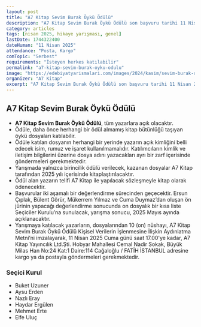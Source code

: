 ```yaml
---
layout: post
title: "A7 Kitap Sevim Burak Öykü Ödülü"
description: "A7 Kitap Sevim Burak Öykü Ödülü son başvuru tarihi 11 Nisan 2025'dir"
category: articles
tags: [nisan 2025, hikaye yarışması, genel]
lastDate: 1744322400
dateHuman: "11 Nisan 2025"
attendance: "Posta, Kargo"
comTopic: "Serbest"
requirements: "İsteyen herkes katılabilir"
permalink: "a7-kitap-sevim-burak-oyku-odulu"
image: "https://edebiyatyarismalari.com/images/2024/kasim/sevim-burak-oyku-odulu.jpeg"
organizer: "A7 Kitap"
excerpt: "A7 Kitap Sevim Burak Öykü Ödülü son başvuru tarihi 11 Nisan 2025'dir"
---
```


## A7 Kitap Sevim Burak Öykü Ödülü

- **A7 Kitap Sevim Burak Öykü Ödülü**, tüm yazarlara açık olacaktır. 
- Ödüle, daha önce herhangi bir ödül almamış kitap bütünlüğü taşıyan öykü dosyaları katılabilir. 
- Ödüle katılan dosyanın herhangi bir yerinde yazarın açık kimliğini belli edecek isim, rumuz ve işaret kullanılmamalıdır. Katılımcıların kimlik ve iletişim bilgilerini üzerine dosya adını yazacakları ayrı bir zarf içerisinde göndermeleri gerekmektedir.
- Yarışmada yalnızca birincilik ödülü verilecek, kazanan dosyalar A7 Kitap tarafından 2025 yılı içerisinde kitaplaştırılacaktır.
- Ödül alan yazarın telifi A7 Kitap ile yapılacak sözleşmeyle kitap olarak ödenecektir.
- Başvurular iki aşamalı bir değerlendirme sürecinden geçecektir. Ersun Çıplak, Bülent Görür, Mükerrem Yılmaz ve Cuma Duymaz’dan oluşan ön jürinin yapacağı değerlendirme sonucunda on dosyalık bir kısa liste Seçiciler Kurulu’na sunulacak, yarışma sonucu, 2025 Mayıs ayında açıklanacaktır.
- Yarışmaya katılacak yazarların, dosyalarından 10 (on) nüshayı, A7 Kitap Sevim Burak Öykü Ödülü Kişisel Verilerin İşlenmesine İlişkin Aydınlatma Metni’ni imzalayarak, 11 Nisan 2025 Cuma günü saat 17.00'ye kadar, A7 Kitap Yayıncılık Ltd.Şti. Hobyar Mahallesi Cemal Nadir Sokak, Büyük Milas Han No:24 Kat:1 Daire:114 Cağaloğlu / FATİH İSTANBUL adresine kargo ya da postayla göndermeleri gerekmektedir.

### Seçici Kurul
- Buket Uzuner 
- Aysu Erden
- Nazlı Eray
- Haydar Ergülen
- Mehmet Erte
- Elfe Uluç